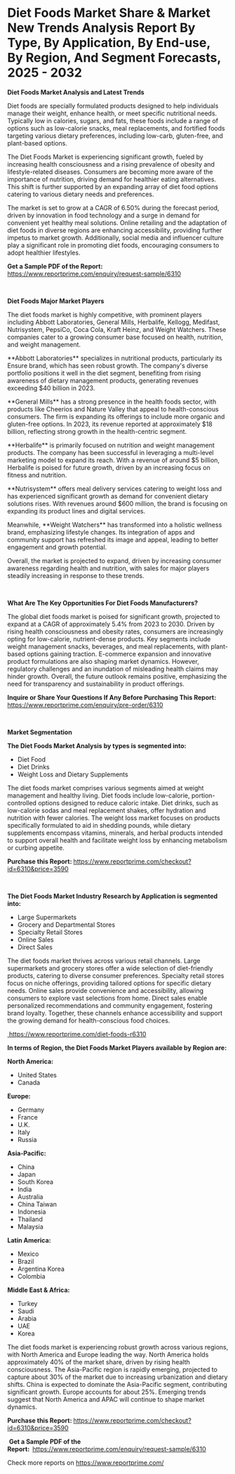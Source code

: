 <p><h1>Diet Foods Market Share & Market New Trends Analysis Report By Type, By Application, By End-use, By Region, And Segment Forecasts, 2025 - 2032</h1></p><p><strong>Diet Foods Market Analysis and Latest Trends</strong></p>
<p><p>Diet foods are specially formulated products designed to help individuals manage their weight, enhance health, or meet specific nutritional needs. Typically low in calories, sugars, and fats, these foods include a range of options such as low-calorie snacks, meal replacements, and fortified foods targeting various dietary preferences, including low-carb, gluten-free, and plant-based options.</p><p>The Diet Foods Market is experiencing significant growth, fueled by increasing health consciousness and a rising prevalence of obesity and lifestyle-related diseases. Consumers are becoming more aware of the importance of nutrition, driving demand for healthier eating alternatives. This shift is further supported by an expanding array of diet food options catering to various dietary needs and preferences. </p><p>The market is set to grow at a CAGR of 6.50% during the forecast period, driven by innovation in food technology and a surge in demand for convenient yet healthy meal solutions. Online retailing and the adaptation of diet foods in diverse regions are enhancing accessibility, providing further impetus to market growth. Additionally, social media and influencer culture play a significant role in promoting diet foods, encouraging consumers to adopt healthier lifestyles.</p></p>
<p><strong>Get a Sample PDF of the Report:&nbsp;</strong> <a href="https://www.reportprime.com/enquiry/request-sample/6310?utm_campaign=3442&utm_medium=2&utm_source=Github&utm_content=ia&utm_term=19032025&utm_id=diet-foods">https://www.reportprime.com/enquiry/request-sample/6310</a></p>
<p>&nbsp;</p>
<p><strong>Diet Foods Major Market Players</strong></p>
<p><p>The diet foods market is highly competitive, with prominent players including Abbott Laboratories, General Mills, Herbalife, Kellogg, Medifast, Nutrisystem, PepsiCo, Coca Cola, Kraft Heinz, and Weight Watchers. These companies cater to a growing consumer base focused on health, nutrition, and weight management.</p><p>**Abbott Laboratories** specializes in nutritional products, particularly its Ensure brand, which has seen robust growth. The company's diverse portfolio positions it well in the diet segment, benefiting from rising awareness of dietary management products, generating revenues exceeding $40 billion in 2023.</p><p>**General Mills** has a strong presence in the health foods sector, with products like Cheerios and Nature Valley that appeal to health-conscious consumers. The firm is expanding its offerings to include more organic and gluten-free options. In 2023, its revenue reported at approximately $18 billion, reflecting strong growth in the health-centric segment.</p><p>**Herbalife** is primarily focused on nutrition and weight management products. The company has been successful in leveraging a multi-level marketing model to expand its reach. With a revenue of around $5 billion, Herbalife is poised for future growth, driven by an increasing focus on fitness and nutrition.</p><p>**Nutrisystem** offers meal delivery services catering to weight loss and has experienced significant growth as demand for convenient dietary solutions rises. With revenues around $600 million, the brand is focusing on expanding its product lines and digital services.</p><p>Meanwhile, **Weight Watchers** has transformed into a holistic wellness brand, emphasizing lifestyle changes. Its integration of apps and community support has refreshed its image and appeal, leading to better engagement and growth potential.</p><p>Overall, the market is projected to expand, driven by increasing consumer awareness regarding health and nutrition, with sales for major players steadily increasing in response to these trends.</p></p>
<p>&nbsp;</p>
<p><strong>What Are The Key Opportunities For Diet Foods Manufacturers?</strong></p>
<p><p>The global diet foods market is poised for significant growth, projected to expand at a CAGR of approximately 5.4% from 2023 to 2030. Driven by rising health consciousness and obesity rates, consumers are increasingly opting for low-calorie, nutrient-dense products. Key segments include weight management snacks, beverages, and meal replacements, with plant-based options gaining traction. E-commerce expansion and innovative product formulations are also shaping market dynamics. However, regulatory challenges and an inundation of misleading health claims may hinder growth. Overall, the future outlook remains positive, emphasizing the need for transparency and sustainability in product offerings.</p></p>
<p><strong>Inquire or Share Your Questions If Any Before Purchasing This Report:</strong> <a href="https://www.reportprime.com/enquiry/pre-order/6310?utm_campaign=3442&utm_medium=2&utm_source=Github&utm_content=ia&utm_term=19032025&utm_id=diet-foods">https://www.reportprime.com/enquiry/pre-order/6310</a></p>
<p>&nbsp;</p>
<p><strong>Market Segmentation</strong></p>
<p><strong>The Diet Foods Market Analysis by types is segmented into:</strong></p>
<p><ul><li>Diet Food</li><li>Diet Drinks</li><li>Weight Loss and Dietary Supplements</li></ul></p>
<p><p>The diet foods market comprises various segments aimed at weight management and healthy living. Diet foods include low-calorie, portion-controlled options designed to reduce caloric intake. Diet drinks, such as low-calorie sodas and meal replacement shakes, offer hydration and nutrition with fewer calories. The weight loss market focuses on products specifically formulated to aid in shedding pounds, while dietary supplements encompass vitamins, minerals, and herbal products intended to support overall health and facilitate weight loss by enhancing metabolism or curbing appetite.</p></p>
<p><strong>Purchase this Report:&nbsp;</strong><a href="https://www.reportprime.com/checkout?id=6310&price=3590&utm_campaign=3442&utm_medium=2&utm_source=Github&utm_content=ia&utm_term=19032025&utm_id=diet-foods">https://www.reportprime.com/checkout?id=6310&price=3590</a></p>
<p>&nbsp;</p>
<p><strong>The Diet Foods Market Industry Research by Application is segmented into:</strong></p>
<p><ul><li>Large Supermarkets</li><li>Grocery and Departmental Stores</li><li>Specialty Retail Stores</li><li>Online Sales</li><li>Direct Sales</li></ul></p>
<p><p>The diet foods market thrives across various retail channels. Large supermarkets and grocery stores offer a wide selection of diet-friendly products, catering to diverse consumer preferences. Specialty retail stores focus on niche offerings, providing tailored options for specific dietary needs. Online sales provide convenience and accessibility, allowing consumers to explore vast selections from home. Direct sales enable personalized recommendations and community engagement, fostering brand loyalty. Together, these channels enhance accessibility and support the growing demand for health-conscious food choices.</p></p>
<p><a href="https://www.reportprime.com/diet-foods-r6310?utm_campaign=3442&utm_medium=2&utm_source=Github&utm_content=ia&utm_term=19032025&utm_id=diet-foods">&nbsp;https://www.reportprime.com/diet-foods-r6310</a></p>
<p><strong>In terms of Region, the Diet Foods Market Players available by Region are:</strong></p>
<p>
    <p> <strong> North America: </strong>
        <ul>
            <li>United States</li>
            <li>Canada</li>
        </ul>
        </p> 
    <p> <strong> Europe: </strong>
        <ul>
            <li>Germany</li>
            <li>France</li>
            <li>U.K.</li>
            <li>Italy</li>
            <li>Russia</li>
        </ul>
        </p> 
    <p> <strong> Asia-Pacific: </strong>
        <ul>
            <li>China</li>
            <li>Japan</li>
            <li>South Korea</li>
            <li>India</li>
            <li>Australia</li>
            <li>China Taiwan</li>
            <li>Indonesia</li>
            <li>Thailand</li>
            <li>Malaysia</li>
        </ul>
        </p> 
    <p> <strong> Latin America: </strong>
        <ul>
            <li>Mexico</li>
            <li>Brazil</li>
            <li>Argentina Korea</li>
            <li>Colombia</li>
        </ul>
        </p> 
    <p> <strong> Middle East & Africa: </strong>
        <ul>
            <li>Turkey</li>
            <li>Saudi</li>
            <li>Arabia</li>
            <li>UAE</li>
            <li>Korea</li>
        </ul>
    </p>
    </p>
<p><p>The diet foods market is experiencing robust growth across various regions, with North America and Europe leading the way. North America holds approximately 40% of the market share, driven by rising health consciousness. The Asia-Pacific region is rapidly emerging, projected to capture about 30% of the market due to increasing urbanization and dietary shifts. China is expected to dominate the Asia-Pacific segment, contributing significant growth. Europe accounts for about 25%. Emerging trends suggest that North America and APAC will continue to shape market dynamics.</p></p>
<p><strong>Purchase this Report: </strong><a href="https://www.reportprime.com/checkout?id=6310&price=3590&utm_campaign=3442&utm_medium=2&utm_source=Github&utm_content=ia&utm_term=19032025&utm_id=diet-foods">https://www.reportprime.com/checkout?id=6310&price=3590</a></p>
<p>&nbsp;<strong>Get a Sample PDF of the Report:&nbsp;&nbsp;</strong><a href="https://www.reportprime.com/enquiry/request-sample/6310?utm_campaign=3442&utm_medium=2&utm_source=Github&utm_content=ia&utm_term=19032025&utm_id=diet-foods">https://www.reportprime.com/enquiry/request-sample/6310</a></p>
<p><strong></strong></p>
<p>Check more reports on <a href="https://www.reportprime.com/?utm_campaign=3442&utm_medium=2&utm_source=Github&utm_content=ia&utm_term=19032025&utm_id=diet-foods">https://www.reportprime.com/</a></p>